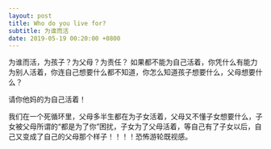 ```yaml
---
layout: post
title: Who do you live for?
subtitle: 为谁而活
date: 2019-05-19 00:20:00 +0800
---
```

为谁而活，为孩子？为父母？为责任？
如果都不能为自己活着，你凭什么有能力为别人活着，你连自己想要什么都不知道，你怎么知道孩子想要什么，父母想要什么？

请你他妈的为自己活着！

我们在一个死循环里，父母多半生都在为子女活着，父母又不懂子女想要什么，子女被父母所谓的“都是为了你”困扰，子女为了父母活着，等自己有了子女以后，自己又变成了自己的父母那个样子！！！！恐怖游轮既视感。